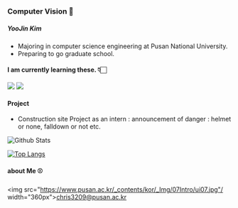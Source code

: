 ### Computer Vision 👀


##### YooJin Kim
- Majoring in computer science engineering at Pusan National University. 
- Preparing to go graduate school.

#### I am currently learning these. 👇🏻

<img src="https://img.shields.io/badge/Python-3776AB?style=flat-square&logo=Python&logoColor=white"/></a>
<img src="https://img.shields.io/badge/TensorFlow-FF6F00?style=flat-square&logo=TensorFlow&logoColor=white"/></a>

#### Project
- Construction site Project as an intern : announcement of danger : helmet or none, falldown or not etc.

![Github Stats](https://github-readme-stats.vercel.app/api?username=YooJ-K&show_icons=true)

[![Top Langs](https://github-readme-stats.vercel.app/api/top-langs/?username=YooJ-K&layout=compact)](https://github.com/YooJ-K/github-readme-stats)

#### about Me ⚾️

<img src="https://www.pusan.ac.kr/_contents/kor/_Img/07Intro/ui07.jpg"/ width="360px">chris3209@pusan.ac.kr</a>
